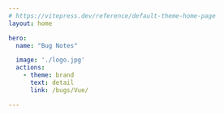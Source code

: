 ```yaml
---
# https://vitepress.dev/reference/default-theme-home-page
layout: home

hero:
  name: "Bug Notes"

  image: './logo.jpg'
  actions:
    - theme: brand
      text: detail
      link: /bugs/Vue/

---
```

